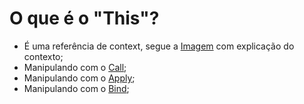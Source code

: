 # O que é o "This"?

- É uma referência de context, segue a [Imagem](https://i.imgur.com/IN5FYqt.png) com explicação do contexto;
- Manipulando com o [Call](https://i.imgur.com/K9jRpxe.png);
- Manipulando com o [Apply](https://i.imgur.com/skqAScw.png);
- Manipulando com o [Bind](https://i.imgur.com/6ZFKnJQ.png);
